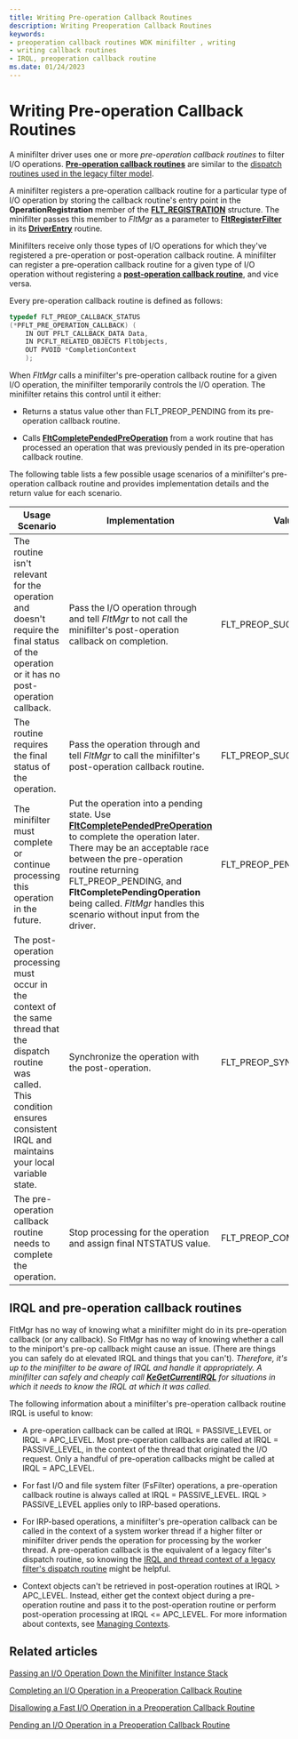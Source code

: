 ```yaml
---
title: Writing Pre-operation Callback Routines
description: Writing Preoperation Callback Routines
keywords:
- preoperation callback routines WDK minifilter , writing
- writing callback routines
- IRQL, preoperation callback routine
ms.date: 01/24/2023
---
```


# Writing Pre-operation Callback Routines

A minifilter driver uses one or more *pre-operation callback routines* to filter I/O operations. [**Pre-operation callback routines**](/windows-hardware/drivers/ddi/fltkernel/nc-fltkernel-pflt_pre_operation_callback) are similar to the [dispatch routines used in the legacy filter model](./writing-irp-dispatch-routines.md).

A minifilter registers a pre-operation callback routine for a particular type of I/O operation by storing the callback routine's entry point in the **OperationRegistration** member of the [**FLT_REGISTRATION**](/windows-hardware/drivers/ddi/fltkernel/ns-fltkernel-_flt_registration) structure. The minifilter passes this member to *FltMgr* as a parameter to [**FltRegisterFilter**](/windows-hardware/drivers/ddi/fltkernel/nf-fltkernel-fltregisterfilter) in its [**DriverEntry**](writing-a-driverentry-routine-for-a-minifilter-driver.md) routine.

Minifilters receive only those types of I/O operations for which they've registered a pre-operation or post-operation callback routine. A minifilter can register a pre-operation callback routine for a given type of I/O operation without registering a [**post-operation callback routine**](/windows-hardware/drivers/ddi/fltkernel/nc-fltkernel-pflt_post_operation_callback), and vice versa.

Every pre-operation callback routine is defined as follows:

```cpp
typedef FLT_PREOP_CALLBACK_STATUS 
(*PFLT_PRE_OPERATION_CALLBACK) ( 
    IN OUT PFLT_CALLBACK_DATA Data, 
    IN PCFLT_RELATED_OBJECTS FltObjects, 
    OUT PVOID *CompletionContext 
    ); 
```

When *FltMgr* calls a minifilter's pre-operation callback routine for a given I/O operation, the minifilter temporarily controls the I/O operation. The minifilter retains this control until it either:

- Returns a status value other than FLT_PREOP_PENDING from its pre-operation callback routine.

- Calls [**FltCompletePendedPreOperation**](/windows-hardware/drivers/ddi/fltkernel/nf-fltkernel-fltcompletependedpreoperation) from a work routine that has processed an operation that was previously pended in its pre-operation callback routine.

The following table lists a few possible usage scenarios of a minifilter's pre-operation callback routine and provides implementation details and the return value for each scenario.

| Usage Scenario | Implementation | Value Returned |
| -------------- | -------------- | -------------- |
| The routine isn't relevant for the operation and doesn't require the final status of the operation or it has no post-operation callback. | Pass the I/O operation through and tell *FltMgr* to not call the minifilter's post-operation callback on completion. | FLT_PREOP_SUCCESS_NO_CALLBACK |
| The routine requires the final status of the operation. | Pass the operation through and tell *FltMgr* to call the minifilter's post-operation callback routine. | FLT_PREOP_SUCCESS_WITH_CALLBACK |
| The minifilter must complete or continue processing this operation in the future. | Put the operation into a pending state. Use [**FltCompletePendedPreOperation**](/windows-hardware/drivers/ddi/fltkernel/nf-fltkernel-fltcompletependedpreoperation) to complete the operation later. There may be an acceptable race between the pre-operation routine returning FLT_PREOP_PENDING, and **FltCompletePendingOperation** being called. *FltMgr* handles this scenario without input from the driver. | FLT_PREOP_PENDING |
| The post-operation processing must occur in the context of the same thread that the dispatch routine was called. This condition ensures consistent IRQL and maintains your local variable state. | Synchronize the operation with the post-operation. | FLT_PREOP_SYNCHRONIZE |
| The pre-operation callback routine needs to complete the operation. | Stop processing for the operation and assign final NTSTATUS value. | FLT_PREOP_COMPLETE  |

## IRQL and pre-operation callback routines

FltMgr has no way of knowing what a minifilter might do in its pre-operation callback (or any callback). So FltMgr has no way of knowing whether a call to the miniport's pre-op callback might cause an issue. (There are things you can safely do at elevated IRQL and things that you can't). *Therefore, it's up to the minifilter to be aware of IRQL and handle it appropriately. A minifilter can safely and cheaply call [**KeGetCurrentIRQL**](/windows-hardware/drivers/ddi/wdm/nf-wdm-kegetcurrentirql) for situations in which it needs to know the IRQL at which it was called.*

The following information about a minifilter's pre-operation callback routine IRQL is useful to know:

- A pre-operation callback can be called at IRQL = PASSIVE_LEVEL or IRQL = APC_LEVEL. Most pre-operation callbacks are called at IRQL = PASSIVE_LEVEL, in the context of the thread that originated the I/O request. Only a handful of pre-operation callbacks might be called at IRQL = APC_LEVEL.

- For fast I/O and file system filter (FsFilter) operations, a pre-operation callback routine is always called at IRQL = PASSIVE_LEVEL. IRQL > PASSIVE_LEVEL applies only to IRP-based operations.

- For IRP-based operations, a minifilter's pre-operation callback can be called in the context of a system worker thread if a higher filter or minifilter driver pends the operation for processing by the worker thread. A pre-operation callback is the equivalent of a legacy filter's dispatch routine, so knowing the [IRQL and thread context of a legacy filter's dispatch routine](dispatch-routine-irql-and-thread-context.md) might be helpful.

- Context objects can't be retrieved in post-operation routines at IRQL > APC_LEVEL. Instead, either get the context object during a pre-operation routine and pass it to the post-operation routine or perform post-operation processing at IRQL <= APC_LEVEL. For more information about contexts, see [Managing Contexts](managing-contexts.md).

## Related articles

[Passing an I/O Operation Down the Minifilter Instance Stack](passing-an-i-o-operation-down-the-minifilter-driver-instance-stack.md)

[Completing an I/O Operation in a Preoperation Callback Routine](completing-an-i-o-operation-in-a-preoperation-callback-routine.md)

[Disallowing a Fast I/O Operation in a Preoperation Callback Routine](disallowing-a-fast-i-o-operation-in-a-preoperation-callback-routine.md)

[Pending an I/O Operation in a Preoperation Callback Routine](pending-an-i-o-operation-in-a-preoperation-callback-routine.md)